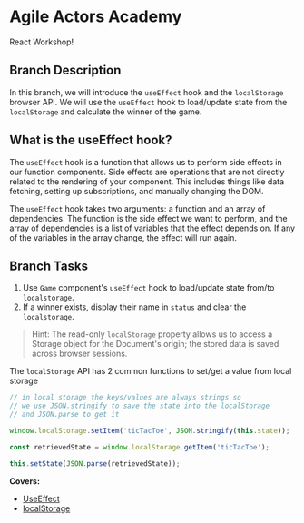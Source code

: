 # Agile Actors Academy

React Workshop!

## Branch Description

In this branch, we will introduce the `useEffect` hook and the `localStorage` browser API. We will use the `useEffect` hook to load/update state from the `localStorage` and calculate the winner of the game.

## What is the useEffect hook?

The `useEffect` hook is a function that allows us to perform side effects in our function components. Side effects are operations that are not directly related to the rendering of your component. This includes things like data fetching, setting up subscriptions, and manually changing the DOM.

The `useEffect` hook takes two arguments: a function and an array of dependencies. The function is the side effect we want to perform, and the array of dependencies is a list of variables that the effect depends on. If any of the variables in the array change, the effect will run again.

## Branch Tasks

1. Use `Game` component's `useEffect` hook to load/update state from/to `localstorage`.
2. If a winner exists, display their name in `status` and clear the `localstorage`.

> Hint: The read-only `localStorage` property allows us to access a Storage object for the Document's origin; the stored data is saved across browser sessions.

The `localStorage` API has 2 common functions to set/get a value from local storage

```javascript
// in local storage the keys/values are always strings so
// we use JSON.stringify to save the state into the localStorage
// and JSON.parse to get it

window.localStorage.setItem('ticTacToe', JSON.stringify(this.state));

const retrievedState = window.localStorage.getItem('ticTacToe');

this.setState(JSON.parse(retrievedState));
```

**Covers:**

- [UseEffect](https://react.dev/reference/react/useEffect)
- [localStorage](https://developer.mozilla.org/en-US/docs/Web/API/Window/localStorage)
